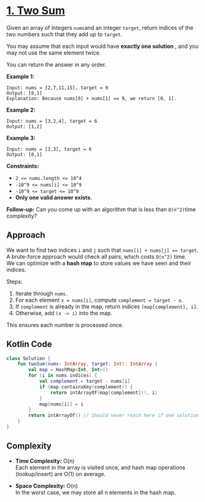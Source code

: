 # [1. Two Sum](https://leetcode.com/problems/two-sum/description/?envType=study-plan-v2&envId=top-interview-150)

Given an array of integers <code>nums</code>and an integer <code>target</code>, return indices of the two numbers such that they add up to <code>target</code>.

You may assume that each input would have **exactly one solution** , and you may not use the same element twice.

You can return the answer in any order.

**Example 1:** 

```
Input: nums = [2,7,11,15], target = 9
Output: [0,1]
Explanation: Because nums[0] + nums[1] == 9, we return [0, 1].
```

**Example 2:** 

```
Input: nums = [3,2,4], target = 6
Output: [1,2]
```

**Example 3:** 

```
Input: nums = [3,3], target = 6
Output: [0,1]
```

**Constraints:** 

- <code>2 <= nums.length <= 10^4</code>
- <code>-10^9 <= nums[i] <= 10^9</code>
- <code>-10^9 <= target <= 10^9</code>
- **Only one valid answer exists.** 

**Follow-up:** Can you come up with an algorithm that is less than <code>O(n^2)</code>time complexity?

## Approach
We want to find two indices `i` and `j` such that `nums[i] + nums[j] == target`.  
A brute-force approach would check all pairs, which costs `O(n^2)` time.  
We can optimize with a **hash map** to store values we have seen and their indices.

Steps:
1. Iterate through `nums`.
2. For each element `x = nums[i]`, compute `complement = target - x`.
3. If `complement` is already in the map, return indices `[map[complement], i]`.
4. Otherwise, add `(x -> i)` into the map.

This ensures each number is processed once.

## Kotlin Code

```kotlin
class Solution {
    fun twoSum(nums: IntArray, target: Int): IntArray {
        val map = HashMap<Int, Int>()
        for (i in nums.indices) {
            val complement = target - nums[i]
            if (map.containsKey(complement)) {
                return intArrayOf(map[complement]!!, i)
            }
            map[nums[i]] = i
        }
        return intArrayOf() // Should never reach here if one solution guaranteed
    }
}
```

## Complexity
- **Time Complexity:** O(n)  
  Each element in the array is visited once, and hash map operations (lookup/insert) are O(1) on average.

- **Space Complexity:** O(n)  
  In the worst case, we may store all n elements in the hash map.
